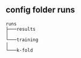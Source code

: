 ## config folder runs
    runs
    ├───results                         
    │  
    └───training
    │  
    └───k-fold
